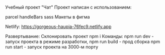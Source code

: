 Учебный проект "Чат"
Проект написан с использованием:

parcel
handleBars
sass
Макеты в фигма

Netlify: https://gorgeous-haupia-76fec9.netlify.app

Развертывание:
Склонировать проект
npm i
Команды:
npm run dev - запуск проекта в режиме разработки,
npm run build - прод сборка
npm run start - запуск проекта на 3000-м порту